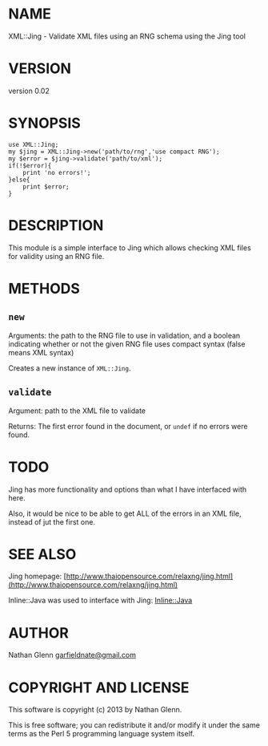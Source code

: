 # NAME

XML::Jing - Validate XML files using an RNG schema using the Jing tool

# VERSION

version 0.02

# SYNOPSIS

	use XML::Jing;
	my $jing = XML::Jing->new('path/to/rng','use compact RNG');
	my $error = $jing->validate('path/to/xml');
	if(!$error){
		print 'no errors!';
	}else{
		print $error;
	}

# DESCRIPTION

This module is a simple interface to Jing which allows checking XML files for validity using an RNG file.

# METHODS

## `new`

Arguments: the path to the RNG file to use in validation, and a boolean indicating whether or not the given
RNG file uses compact syntax (false means XML syntax)

Creates a new instance of `XML::Jing`.

## `validate`

Argument: path to the XML file to validate

Returns: The first error found in the document, or `undef` if no errors were found.

# TODO

Jing has more functionality and options than what I have interfaced with here.

Also, it would be nice to be able to get ALL of the errors in an XML file, instead of jut the first one.

# SEE ALSO

Jing homepage: [http://www.thaiopensource.com/relaxng/jing.html](http://www.thaiopensource.com/relaxng/jing.html)

Inline::Java was used to interface with Jing: [Inline::Java](http://search.cpan.org/perldoc?Inline::Java)

# AUTHOR

Nathan Glenn <garfieldnate@gmail.com>

# COPYRIGHT AND LICENSE

This software is copyright (c) 2013 by Nathan Glenn.

This is free software; you can redistribute it and/or modify it under
the same terms as the Perl 5 programming language system itself.
